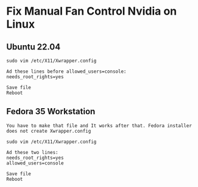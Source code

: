 # Fix Manual Fan Control Nvidia on Linux
## Ubuntu 22.04
```
sudo vim /etc/X11/Xwrapper.config

Ad these lines before allowed_users=console:
needs_root_rights=yes

Save file
Reboot
```
## Fedora 35 Workstation
```
You have to make that file and It works after that. Fedora installer does not create Xwrapper.config

sudo vim /etc/X11/Xwrapper.config

Ad these two lines:
needs_root_rights=yes
allowed_users=console

Save file
Reboot
```
